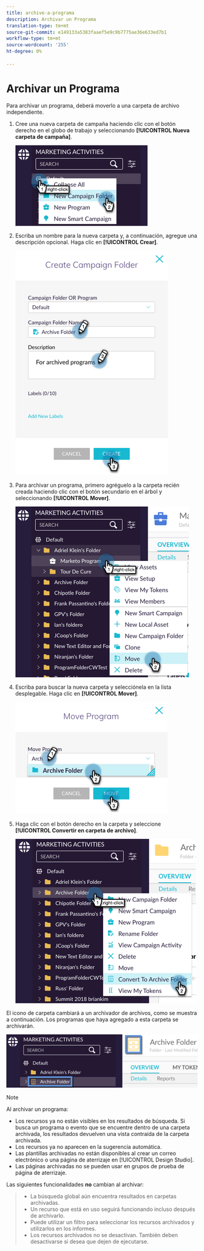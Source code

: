 ```yaml
---
title: archive-a-programa
description: Archivar un Programa
translation-type: tm+mt
source-git-commit: e149133a5383faaef5e9c9b7775ae36e633ed7b1
workflow-type: tm+mt
source-wordcount: '255'
ht-degree: 0%

---
```



# Archivar un Programa

Para archivar un programa, deberá moverlo a una carpeta de archivo independiente.

1. Cree una nueva carpeta de campaña haciendo clic con el botón derecho en el globo de trabajo y seleccionando **[!UICONTROL Nueva carpeta de campaña]**.

   ![Imagen uno](/help/sky/assets/programs/archive-a-program/archive-a-program-1.png)

1. Escriba un nombre para la nueva carpeta y, a continuación, agregue una descripción opcional. Haga clic en **[!UICONTROL Crear]**.

   ![Imagen dos](/help/sky/assets/programs/archive-a-program/archive-a-program-2.png)

1. Para archivar un programa, primero agréguelo a la carpeta recién creada haciendo clic con el botón secundario en el árbol y seleccionando **[!UICONTROL Mover]**.

   ![Imagen tres](/help/sky/assets/programs/archive-a-program/archive-a-program-3.png)

1. Escriba para buscar la nueva carpeta y selecciónela en la lista desplegable. Haga clic en **[!UICONTROL Mover]**.

   ![Imagen Cuatro](/help/sky/assets/programs/archive-a-program/archive-a-program-4.png)

1. Haga clic con el botón derecho en la carpeta y seleccione **[!UICONTROL Convertir en carpeta de archivo]**.

   ![Imagen cinco](/help/sky/assets/programs/archive-a-program/archive-a-program-5.png)

El icono de carpeta cambiará a un archivador de archivos, como se muestra a continuación. Los programas que haya agregado a esta carpeta se archivarán.

![Imagen seis](/help/sky/assets/programs/archive-a-program/archive-a-program-6.png)

>[!NOTE]
>
>Al archivar un programa:
>
>* Los recursos ya no están visibles en los resultados de búsqueda. Si busca un programa o evento que se encuentre dentro de una carpeta archivada, los resultados devuelven una vista contraída de la carpeta archivada.
>* Los recursos ya no aparecen en la sugerencia automática.
>* Las plantillas archivadas no están disponibles al crear un correo electrónico o una página de aterrizaje en [!UICONTROL Design Studio].
>* Las páginas archivadas no se pueden usar en grupos de prueba de página de aterrizaje.

>
>
Las siguientes funcionalidades **no** cambian al archivar:
>
>* La búsqueda global aún encuentra resultados en carpetas archivadas.
>* Un recurso que está en uso seguirá funcionando incluso después de archivarlo.
>* Puede utilizar un filtro para seleccionar los recursos archivados y utilizarlos en los informes.
>* Los recursos archivados no se desactivan. También deben desactivarse si desea que dejen de ejecutarse.

